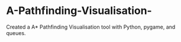 # A-Pathfinding-Visualisation-

Created a A* Pathfinding Visualisation tool with Python, pygame, and queues.
